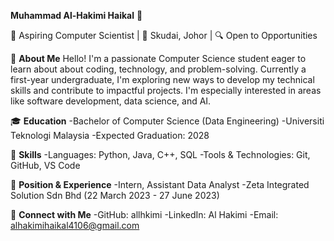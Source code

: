 **Muhammad Al-Hakimi Haikal** 👋

🚀 Aspiring Computer Scientist | 📍 Skudai, Johor | 🔍 Open to Opportunities

💼 **About Me**
Hello! I'm a passionate Computer Science student eager to learn about about coding, technology, and problem-solving. Currently a first-year undergraduate, I'm exploring new ways to develop my technical skills and contribute to impactful projects. I'm especially interested in areas like software development, data science, and AI.

🎓 **Education**
  -Bachelor of Computer Science (Data Engineering)
  -Universiti Teknologi Malaysia
  -Expected Graduation: 2028
  
🌟 **Skills**
  -Languages: Python, Java, C++, SQL
  -Tools & Technologies: Git, GitHub, VS Code
  
📌 **Position & Experience**
  -Intern, Assistant Data Analyst
  -Zeta Integrated Solution Sdn Bhd (22 March 2023 - 27 June 2023)
  
🔗 **Connect with Me**
  -GitHub: allhkimi
  -LinkedIn: Al Hakimi
  -Email: alhakimihaikal4106@gmail.com
